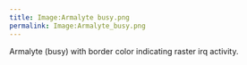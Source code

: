 ```yaml
---
title: Image:Armalyte busy.png
permalink: Image:Armalyte_busy.png
---
```


Armalyte (busy) with border color indicating raster irq activity.
